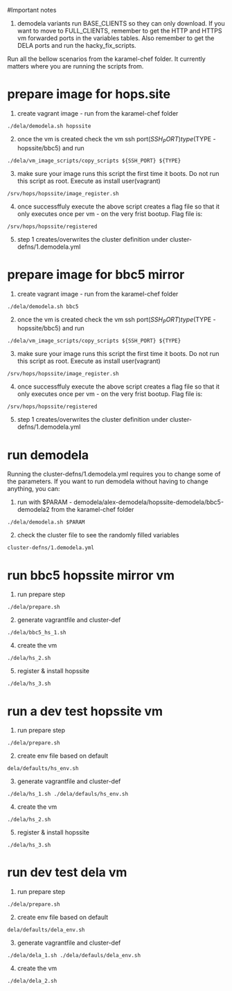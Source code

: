 #Important notes
1. demodela variants run BASE_CLIENTS so they can only download. If you want to move to FULL_CLIENTS, remember to get the HTTP and HTTPS vm forwarded ports in the variables tables. Also remember to get the DELA ports and run the hacky_fix_scripts.

Run all the bellow scenarios from the karamel-chef folder. It currently matters where you are running the scripts from.

# prepare image for hops.site
1. create vagrant image - run from the karamel-chef folder
```
./dela/demodela.sh hopssite
```
2. once the vm is created check the vm ssh port($SSH_PORT) type($TYPE - hopssite/bbc5) and run 
```
./dela/vm_image_scripts/copy_scripts ${SSH_PORT} ${TYPE}
``` 
3. make sure your image runs this script the first time it boots. Do not run this script as root. Execute as install user(vagrant)
```
/srv/hops/hopssite/image_register.sh
```
4. once successffuly execute the above script creates a flag file so that it only executes once per vm - on the very frist bootup. Flag file is: 
```
/srv/hops/hopssite/registered
```
5. step 1 creates/overwrites the cluster definition under cluster-defns/1.demodela.yml

# prepare image for bbc5 mirror
1. create vagrant image - run from the karamel-chef folder
```
./dela/demodela.sh bbc5
```
2. once the vm is created check the vm ssh port($SSH_PORT) type($TYPE - hopssite/bbc5) and run 
```
./dela/vm_image_scripts/copy_scripts ${SSH_PORT} ${TYPE}
``` 
3. make sure your image runs this script the first time it boots. Do not run this script as root. Execute as install user(vagrant)
```
/srv/hops/hopssite/image_register.sh
```
4. once successffuly execute the above script creates a flag file so that it only executes once per vm - on the very frist bootup. Flag file is: 
```
/srv/hops/hopssite/registered
```
5. step 1 creates/overwrites the cluster definition under cluster-defns/1.demodela.yml


# run demodela
Running the cluster-defns/1.demodela.yml requires you to change some of the parameters. 
If you want to run demodela without having to change anything, you can:
1. run with $PARAM - demodela/alex-demodela/hopssite-demodela/bbc5-demodela2 from the karamel-chef folder
```
./dela/demodela.sh $PARAM
```
2. check the cluster file to see the randomly filled variables 
```
cluster-defns/1.demodela.yml
```

# run bbc5 hopssite mirror vm
1. run prepare step 
```
./dela/prepare.sh
```
2. generate vagrantfile and cluster-def 
```
./dela/bbc5_hs_1.sh
```
4. create the vm 
```
./dela/hs_2.sh
```
5. register & install hopssite 
```
./dela/hs_3.sh
```

# run a dev test hopssite vm
1. run prepare step 
```
./dela/prepare.sh
```
2. create env file based on default 
```
dela/defaults/hs_env.sh
```
3. generate vagrantfile and cluster-def 
```
./dela/hs_1.sh ./dela/defauls/hs_env.sh
```
4. create the vm 
```
./dela/hs_2.sh
```
5. register & install hopssite 
```
./dela/hs_3.sh
```

# run dev test dela vm
1. run prepare step 
```
./dela/prepare.sh
```
2. create env file based on default 
```
dela/defaults/dela_env.sh
```
3. generate vagrantfile and cluster-def 
```
./dela/dela_1.sh ./dela/defauls/dela_env.sh
```
4. create the vm 
```
./dela/dela_2.sh
```
